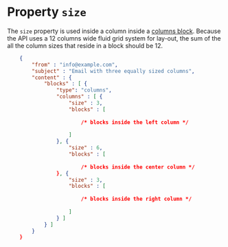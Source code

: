 # Property `size`

The `size` property is used inside a column inside a
<a href="/support/json/block-columns">columns block</a>. Because 
the API uses a 12 columns wide fluid grid system for lay-out, the sum of the all 
the column sizes that reside in a block should be 12.
````json
    {
        "from" : "info@example.com",
        "subject" : "Email with three equally sized columns",
        "content" : {
            "blocks" : [ {
                "type": "columns",
                "columns" : [ {
                    "size" : 3,
                    "blocks" : [
                        
                        /* blocks inside the left column */
                    
                    ]
                }, {
                    "size" : 6,
                    "blocks" : [
                    
                        /* blocks inside the center column */
                }, {
                    "size" : 3,
                    "blocks" : [
                    
                        /* blocks inside the right column */
                        
                    ]
                } ]
            } ]
        }
    }
````
